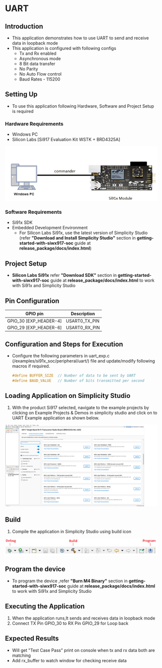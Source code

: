 # UART

## Introduction 
- This application demonstrates how to use UART to send and receive data in loopback mode
- This application is configured with following configs
  - Tx and Rx enabled
  - Asynchronous mode
  - 8 Bit data transfer
  - No Parity
  - No Auto Flow control
  - Baud Rates - 115200
  
## Setting Up 
- To use this application following Hardware, Software and Project Setup is required

### Hardware Requirements
  - Windows PC 
  - Silicon Labs [Si917 Evaluation Kit WSTK + BRD4325A]
  
![Figure: Introduction](resources/readme/image506a.png)

### Software Requirements
  - Si91x SDK
  - Embedded Development Environment
    - For Silicon Labs Si91x, use the latest version of Simplicity Studio (refer **"Download and Install Simplicity Studio"** section in **getting-started-with-siwx917-soc** guide at **release_package/docs/index.html**)
   

## Project Setup
- **Silicon Labs Si91x** refer **"Download SDK"** section in **getting-started-with-siwx917-soc** guide at **release_package/docs/index.html** to work with Si91x and Simplicity Studio

## Pin Configuration
|GPIO pin  | Description|
|--- | --- |
|GPIO_30 [EXP_HEADER-4]|USART0_TX_PIN |
|GPIO_29 [EXP_HEADER-6]|USART0_RX_PIN |

## Configuration and Steps for Execution

- Configure the following parameters in uart_exp.c (/examples/si91x_soc/peripheral/uart/) file and update/modify following macros if required. 
   ```C
   #define BUFFER_SIZE  // Number of data to be sent by UART
   #define BAUD_VALUE   // Number of bits transmitted per second
   ``` 
   
## Loading Application on Simplicity Studio
1. With the product Si917 selected, navigate to the example projects by clicking on Example Projects & Demos 
   in simplicity studio and click on to UART Example application as shown below.

![Figure:](resources/readme/image506b.png)

## Build
1. Compile the application in Simplicity Studio using build icon

![Figure: Build run and Debug](resources/readme/image506c.png)

## Program the device
- To program the device ,refer **"Burn M4 Binary"** section in **getting-started-with-siwx917-soc** guide at **release_package/docs/index.html** to work with Si91x and Simplicity Studio

## Executing the Application
1. When the application runs,It sends and receives data in loopback mode
2. Connect TX Pin GPIO_30 to RX Pin GPIO_29 for Loop back

## Expected Results 
 - Will get "Test Case Pass" print on console when tx and rx data both are matching 
 - Add rx_buffer to watch window for checking receive data
 